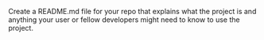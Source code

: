 Create a README.md file for your repo that explains what the project is and anything your user or fellow developers might need to know to use the project.
